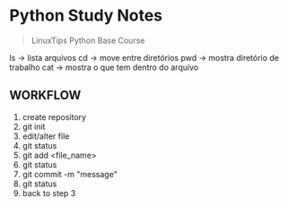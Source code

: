 # Python Study Notes
> LinuxTips Python Base Course

ls -> lista arquivos
cd -> move entre diretórios
pwd -> mostra diretório de trabalho
cat -> mostra o que tem dentro do arquivo

## WORKFLOW
1. create repository
2. git init
3. edit/alter file
4. git status
5. git add <file_name>
6. git status
7. git commit -m "message"
8. git status
9. back to step 3